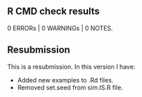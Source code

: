 ## R CMD check results

0 ERRORs | 0 WARNINGs | 0 NOTES.

## Resubmission
This is a resubmission. In this version I have:

* Added new examples to .Rd files.
* Removed set.seed from sim.IS.R file.



